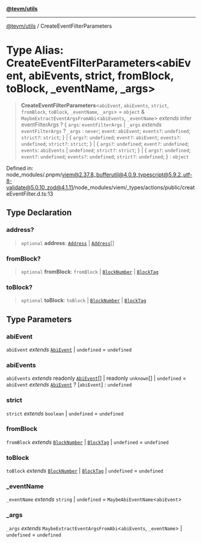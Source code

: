 [**@tevm/utils**](../README.md)

***

[@tevm/utils](../globals.md) / CreateEventFilterParameters

# Type Alias: CreateEventFilterParameters\<abiEvent, abiEvents, strict, fromBlock, toBlock, _eventName, _args\>

> **CreateEventFilterParameters**\<`abiEvent`, `abiEvents`, `strict`, `fromBlock`, `toBlock`, `_eventName`, `_args`\> = `object` & `MaybeExtractEventArgsFromAbi`\<`abiEvents`, `_eventName`\> *extends* infer eventFilterArgs ? \{ `args`: `eventFilterArgs` \| `_args` *extends* `eventFilterArgs` ? `_args` : `never`; `event`: `abiEvent`; `events?`: `undefined`; `strict?`: `strict`; \} \| \{ `args?`: `undefined`; `event?`: `abiEvent`; `events?`: `undefined`; `strict?`: `strict`; \} \| \{ `args?`: `undefined`; `event?`: `undefined`; `events`: `abiEvents` \| `undefined`; `strict?`: `strict`; \} \| \{ `args?`: `undefined`; `event?`: `undefined`; `events?`: `undefined`; `strict?`: `undefined`; \} : `object`

Defined in: node\_modules/.pnpm/viem@2.37.8\_bufferutil@4.0.9\_typescript@5.9.2\_utf-8-validate@5.0.10\_zod@4.1.11/node\_modules/viem/\_types/actions/public/createEventFilter.d.ts:13

## Type Declaration

### address?

> `optional` **address**: [`Address`](Address.md) \| [`Address`](Address.md)[]

### fromBlock?

> `optional` **fromBlock**: `fromBlock` \| [`BlockNumber`](BlockNumber.md) \| [`BlockTag`](BlockTag.md)

### toBlock?

> `optional` **toBlock**: `toBlock` \| [`BlockNumber`](BlockNumber.md) \| [`BlockTag`](BlockTag.md)

## Type Parameters

### abiEvent

`abiEvent` *extends* [`AbiEvent`](AbiEvent.md) \| `undefined` = `undefined`

### abiEvents

`abiEvents` *extends* readonly [`AbiEvent`](AbiEvent.md)[] \| readonly `unknown`[] \| `undefined` = `abiEvent` *extends* [`AbiEvent`](AbiEvent.md) ? \[`abiEvent`\] : `undefined`

### strict

`strict` *extends* `boolean` \| `undefined` = `undefined`

### fromBlock

`fromBlock` *extends* [`BlockNumber`](BlockNumber.md) \| [`BlockTag`](BlockTag.md) \| `undefined` = `undefined`

### toBlock

`toBlock` *extends* [`BlockNumber`](BlockNumber.md) \| [`BlockTag`](BlockTag.md) \| `undefined` = `undefined`

### _eventName

`_eventName` *extends* `string` \| `undefined` = `MaybeAbiEventName`\<`abiEvent`\>

### _args

`_args` *extends* `MaybeExtractEventArgsFromAbi`\<`abiEvents`, `_eventName`\> \| `undefined` = `undefined`
